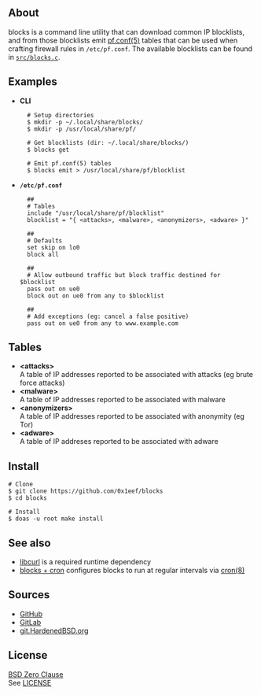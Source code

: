## About

blocks is a command line utility that can download common IP
blocklists, and from those blocklists emit
[pf.conf(5)](https://man.freebsd.org/cgi/man.cgi?pf.conf(5))
tables that can be used when crafting firewall rules in `/etc/pf.conf`.
The available blocklists can be found in
[`src/blocks.c`](/src/blocks.c).

## Examples

* **CLI**

        # Setup directories
        $ mkdir -p ~/.local/share/blocks/
        $ mkdir -p /usr/local/share/pf/

        # Get blocklists (dir: ~/.local/share/blocks/)
        $ blocks get

        # Emit pf.conf(5) tables
        $ blocks emit > /usr/local/share/pf/blocklist

* **`/etc/pf.conf`**

        ##
        # Tables
        include "/usr/local/share/pf/blocklist"
        blocklist = "{ <attacks>, <malware>, <anonymizers>, <adware> }"

        ##
        # Defaults
        set skip on lo0
        block all

        ##
        # Allow outbound traffic but block traffic destined for $blocklist
        pass out on ue0
        block out on ue0 from any to $blocklist

        ##
        # Add exceptions (eg: cancel a false positive)
        pass out on ue0 from any to www.example.com

## Tables

* __&lt;attacks&gt;__ <br>
  A table of IP addresses reported to be associated with attacks (eg brute force attacks)
* __&lt;malware&gt;__ <br>
  A table of IP addresses reported to be associated with malware
* __&lt;anonymizers&gt;__ <br>
  A table of IP addresses reported to be associated with anonymity (eg Tor)
* __&lt;adware&gt;__ <br>
  A table of IP addreses reported to be associated with adware

## Install

    # Clone
    $ git clone https://github.com/0x1eef/blocks
    $ cd blocks

    # Install
    $ doas -u root make install

## See also

* [libcurl](https://curl.se/libcurl/)
  is a required runtime dependency
* [blocks + cron](https://github.com/0x1eef/blocks.cron#readme)
  configures blocks to run at regular intervals via
  [cron(8)](https://man.freebsd.org/cgi/man.cgi?cron(8))

## Sources

* [GitHub](https://github.com/0x1eef/blocks#readme)
* [GitLab](https://gitlab.com/0x1eef/blocks#about)
* [git.HardenedBSD.org](https://git.HardenedBSD.org/0x1eef/blocks#about)

## License

[BSD Zero Clause](https://choosealicense.com/licenses/0bsd/)
<br>
See [LICENSE](./LICENSE)

